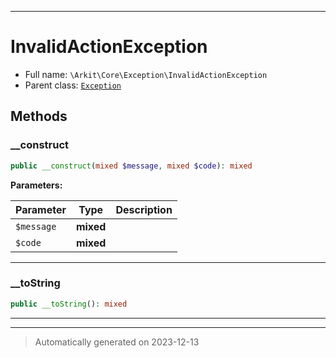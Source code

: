 ***

# InvalidActionException





* Full name: `\Arkit\Core\Exception\InvalidActionException`
* Parent class: [`Exception`](../../../Exception.md)




## Methods


### __construct



```php
public __construct(mixed $message, mixed $code): mixed
```








**Parameters:**

| Parameter | Type | Description |
|-----------|------|-------------|
| `$message` | **mixed** |  |
| `$code` | **mixed** |  |





***

### __toString



```php
public __toString(): mixed
```












***


***
> Automatically generated on 2023-12-13
